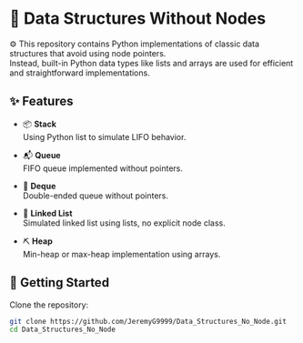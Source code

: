 # 🧮 Data Structures Without Nodes

⚙️ This repository contains Python implementations of classic data structures that avoid using node pointers.  
Instead, built-in Python data types like lists and arrays are used for efficient and straightforward implementations.

## ✨ Features

- 📦 **Stack**  
  Using Python list to simulate LIFO behavior.  

- 📬 **Queue**  
  FIFO queue implemented without pointers.  

- 🔄 **Deque**  
  Double-ended queue without pointers.  

- 🧱 **Linked List**  
  Simulated linked list using lists, no explicit node class.  

- ⛏️ **Heap**  
  Min-heap or max-heap implementation using arrays.  

## 🚀 Getting Started

Clone the repository:

```bash
git clone https://github.com/JeremyG9999/Data_Structures_No_Node.git
cd Data_Structures_No_Node

